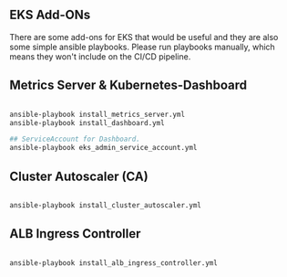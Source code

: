 ## EKS Add-ONs

There are some add-ons for EKS that would be useful and they are also some simple ansible playbooks. 
Please run playbooks manually, which means they won't include on the CI/CD pipeline. 


## Metrics Server & Kubernetes-Dashboard

```bash

ansible-playbook install_metrics_server.yml
ansible-playbook install_dashboard.yml

## ServiceAccount for Dashboard.
ansible-playbook eks_admin_service_account.yml

```


## Cluster Autoscaler (CA)
```bash

ansible-playbook install_cluster_autoscaler.yml

```


## ALB Ingress Controller

```bash

ansible-playbook install_alb_ingress_controller.yml

```

